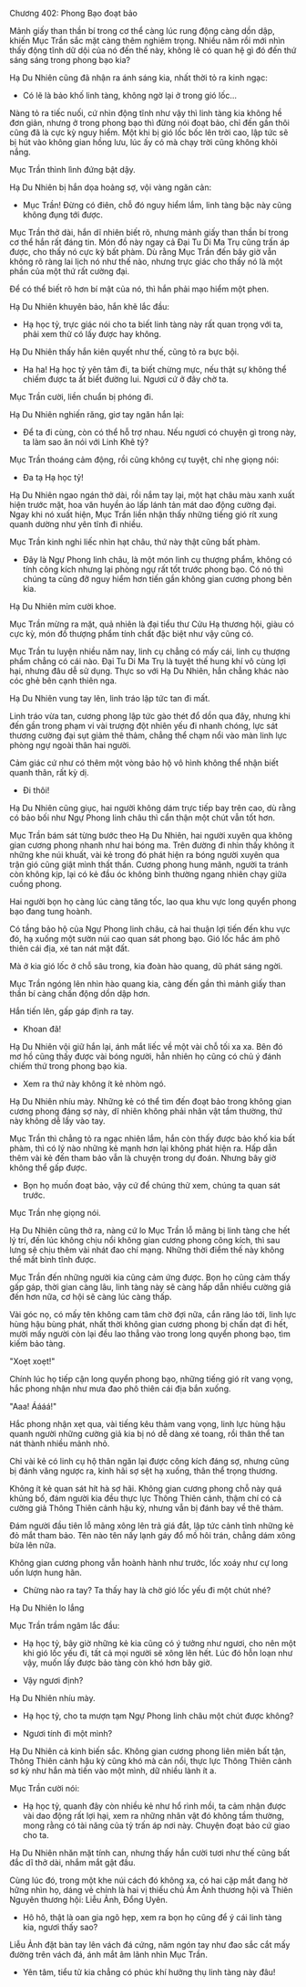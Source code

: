 




Chương 402: Phong Bạo đoạt bảo


Mảnh giấy than thần bí trong cơ thể càng lúc rung động càng dồn dập, khiến Mục Trần sắc mặt càng thêm nghiêm trọng. Nhiều năm rồi mới nhìn thấy động tĩnh dữ dội của nó đến thế này, không lẽ có quan hệ gì đó đến thứ sáng sáng trong phong bạo kia?

Hạ Du Nhiên cũng đã nhận ra ánh sáng kia, nhất thời tỏ ra kinh ngạc:

- Có lẽ là bảo khố linh tàng, không ngờ lại ở trong gió lốc...

Nàng tỏ ra tiếc nuối, cứ nhìn động tĩnh như vậy thì linh tàng kia không hề đơn giản, nhưng ở trong phong bạo thì đừng nói đoạt bảo, chỉ đến gần thôi cũng đã là cực kỳ nguy hiểm. Một khi bị gió lốc bốc lên trời cao, lập tức sẽ bị hút vào không gian hồng lưu, lúc ấy có mà chạy trời cũng không khỏi nắng.

Mục Trần thình lình đứng bật dậy.

Hạ Du Nhiên bị hắn dọa hoảng sợ, vội vàng ngăn cản:

- Mục Trần! Đừng có điên, chỗ đó nguy hiểm lắm, linh tàng bậc này cũng không đụng tới được.

Mục Trần thở dài, hắn dĩ nhiên biết rõ, nhưng mảnh giấy than thần bí trong cơ thể hắn rất đáng tin. Món đồ này ngay cả Đại Tu Di Ma Trụ cũng trấn áp được, cho thấy nó cực kỳ bất phàm. Dù rằng Mục Trần đến bây giờ vẫn không rõ ràng lai lịch nó như thế nào, nhưng trực giác cho thấy nó là một phần của một thứ rất cường đại.

Để có thể biết rõ hơn bí mật của nó, thì hắn phải mạo hiểm một phen.

Hạ Du Nhiên khuyên bảo, hắn khẽ lắc đầu:

- Hạ học tỷ, trực giác nói cho ta biết linh tàng này rất quan trọng với ta, phải xem thử có lấy được hay không.

Hạ Du Nhiên thấy hắn kiên quyết như thế, cũng tỏ ra bực bội.

- Ha ha! Hạ học tỷ yên tâm đi, ta biết chừng mực, nếu thật sự không thể chiếm được ta ắt biết đường lui. Ngươi cứ ở đây chờ ta.

Mục Trần cười, liền chuẩn bị phóng đi.

Hạ Du Nhiên nghiến răng, giơ tay ngăn hắn lại:

- Để ta đi cùng, còn có thể hỗ trợ nhau. Nếu ngươi có chuyện gì trong này, ta làm sao ăn nói với Linh Khê tỷ?

Mục Trần thoáng cảm động, rồi cũng không cự tuyệt, chỉ nhẹ giọng nói:

- Đa tạ Hạ học tỷ!

Hạ Du Nhiên ngao ngán thở dài, rồi nắm tay lại, một hạt châu màu xanh xuất hiện trước mặt, hoa văn huyền ảo lấp lánh tản mát dao động cường đại. Ngay khi nó xuất hiện, Mục Trần liền nhận thấy những tiếng gió rít xung quanh dường như yên tĩnh đi nhiều.

Mục Trần kinh nghi liếc nhìn hạt châu, thứ này thật cũng bất phàm.

- Đây là Ngự Phong linh châu, là một món linh cụ thượng phẩm, không có tính công kích nhưng lại phòng ngự rất tốt trước phong bạo. Có nó thì chúng ta cũng đỡ nguy hiểm hơn tiến gần không gian cương phong bên kia.

Hạ Du Nhiên mỉm cười khoe.

Mục Trần mừng ra mặt, quả nhiên là đại tiểu thư Cửu Hạ thương hội, giàu có cực kỳ, món đồ thượng phẩm tính chất đặc biệt như vậy cũng có.

Mục Trần tu luyện nhiều năm nay, linh cụ chẳng có mấy cái, linh cụ thượng phẩm chẳng có cái nào. Đại Tu Di Ma Trụ là tuyệt thế hung khí vô cùng lợi hại, nhưng đâu dễ sử dụng. Thực so với Hạ Du Nhiên, hắn chẳng khác nào cóc ghẻ bên cạnh thiên nga.

Hạ Du Nhiên vung tay lên, linh tráo lập tức tan đi mất.

Linh tráo vừa tan, cương phong lập tức gào thét đổ dồn qua đây, nhưng khi đến gần trong phạm vi vài trượng đột nhiên yếu đi nhanh chóng, lực sát thương cường đại sụt giảm thê thảm, chẳng thể chạm nổi vào màn linh lực phòng ngự ngoài thân hai người.

Cảm giác cứ như có thêm một vòng bảo hộ vô hình không thể nhận biết quanh thân, rất kỳ dị.

- Đi thôi!

Hạ Du Nhiên cũng giục, hai người không dám trực tiếp bay trên cao, dù rằng có bảo bối như Ngự Phong linh châu thì cẩn thận một chút vẫn tốt hơn.

Mục Trần bám sát từng bước theo Hạ Du Nhiên, hai người xuyên qua không gian cương phong nhanh như hai bóng ma. Trên đường đi nhìn thấy không ít những khe núi khuất, vài kẻ trong đó phát hiện ra bóng người xuyên qua trận gió cũng giật mình thất thần. Cương phong hung mãnh, người ta tránh còn không kịp, lại có kẻ đầu óc không bình thường ngang nhiên chạy giữa cuồng phong.

Hai người bọn họ càng lúc càng tăng tốc, lao qua khu vực long quyển phong bạo đang tung hoành.

Có tầng bảo hộ của Ngự Phong linh châu, cả hai thuận lợi tiến đến khu vực đó, hạ xuống một sườn núi cao quan sát phong bạo. Gió lốc hắc ám phô thiên cái địa, xé tan nát mặt đất.

Mà ở kia gió lốc ở chỗ sâu trong, kia đoàn hào quang, dũ phát sáng ngời.

Mục Trần ngóng lên nhìn hào quang kia, càng đến gần thì mảnh giấy than thần bí càng chấn động dồn dập hơn.

Hắn tiến lên, gấp gáp định ra tay.

- Khoan đã!

Hạ Du Nhiên vội giữ hắn lại, ánh mắt liếc về một vài chỗ tối xa xa. Bên đó mơ hồ cũng thấy được vài bóng người, hẳn nhiên họ cũng có chủ ý đánh chiếm thứ trong phong bạo kia.

- Xem ra thứ này không ít kẻ nhòm ngó.

Hạ Du Nhiên nhíu mày. Những kẻ có thể tìm đến đoạt bảo trong không gian cương phong đáng sợ này, dĩ nhiên không phải nhân vật tầm thường, thứ này không dễ lấy vào tay.

Mục Trần thì chẳng tỏ ra ngạc nhiên lắm, hắn còn thấy được bảo khố kia bất phàm, thì có lý nào những kẻ mạnh hơn lại không phát hiện ra. Hấp dẫn thêm vài kẻ đến tham bảo vẫn là chuyện trong dự đoán. Nhưng bây giờ không thể gấp được.

- Bọn họ muốn đoạt bảo, vậy cứ để chúng thử xem, chúng ta quan sát trước.

Mục Trần nhẹ giọng nói.

Hạ Du Nhiên cũng thở ra, nàng cứ lo Mục Trần lỗ mãng bị linh tàng che hết lý trí, đến lúc không chịu nổi không gian cương phong công kích, thì sau lưng sẽ chịu thêm vài nhát đao chí mạng. Những thời điểm thế này không thể mất bình tĩnh được.

Mục Trần đến những người kia cũng cảm ứng được. Bọn họ cũng cảm thấy gấp gáp, thời gian càng lâu, linh tàng này sẽ càng hấp dẫn nhiều cường giả đến hơn nữa, cơ hội sẽ càng lúc càng thấp.

Vài góc nọ, có mấy tên không cam tâm chờ đợi nữa, cắn răng láo tới, linh lực hùng hậu bùng phát, nhất thời không gian cương phong bị chấn dạt đi hết, mười mấy người còn lại đều lao thẳng vào trong long quyển phong bạo, tìm kiếm bảo tàng.

"Xoẹt xoẹt!"

Chính lúc họ tiếp cận long quyển phong bạo, những tiếng gió rít vang vọng, hắc phong nhận như mưa đao phô thiên cái địa bắn xuống.

"Aaa! Áááá!"

Hắc phong nhận xẹt qua, vài tiếng kêu thảm vang vọng, linh lực hùng hậu quanh người những cường giả kia bị nó dễ dàng xé toang, rồi thân thể tan nát thành nhiều mảnh nhỏ.

Chỉ vài kẻ có linh cụ hộ thân ngăn lại được công kích đáng sợ, nhưng cũng bị đánh văng ngược ra, kinh hãi sợ sệt hạ xuống, thân thể trọng thương.

Không ít kẻ quan sát hít hà sợ hãi. Không gian cương phong chỗ này quá khủng bố, đám người kia đều thực lực Thông Thiên cảnh, thậm chí có cả cường giả Thông Thiên cảnh hậu kỳ, nhưng vẫn bị đánh bay về thê thảm.

Đám người đầu tiên lỗ mãng xông lên trả giá đắt, lập tức cảnh tỉnh những kẻ đỏ mắt tham bảo. Tên nào tên nấy lạnh gáy đổ mồ hôi trán, chẳng dám xông bừa lên nữa.

Không gian cương phong vẫn hoành hành như trước, lốc xoáy như cự long uốn lượn hung hãn.

- Chừng nào ra tay? Ta thấy hay là chờ gió lốc yếu đi một chút nhé?

Hạ Du Nhiên lo lắng

Mục Trần trầm ngâm lắc đầu:

- Hạ học tỷ, bây giờ những kẻ kia cũng có ý tưởng như ngươi, cho nên một khi gió lốc yếu đi, tất cả mọi người sẽ xông lên hết. Lúc đó hỗn loạn như vậy, muốn lấy được bảo tàng còn khó hơn bây giờ.

- Vậy ngươi định?

Hạ Du Nhiên nhíu mày.

- Hạ học tỷ, cho ta mượn tạm Ngự Phong linh châu một chút được không?

- Ngươi tính đi một mình?

Hạ Du Nhiên cả kinh biến sắc. Không gian cương phong liên miên bất tận, Thông Thiên cảnh hậu kỳ cũng khó mà cản nổi, thực lực Thông Thiên cảnh sơ kỳ như hắn mà tiến vào một mình, dữ nhiều lành ít a.

Mục Trần cười nói:

- Hạ học tỷ, quanh đây còn nhiều kẻ như hổ rình mồi, ta cảm nhận được vài dao động rất lợi hại, xem ra những nhân vật đó không tầm thường, mong rằng có tài năng của tỷ trấn áp nơi này. Chuyện đoạt bảo cứ giao cho ta.

Hạ Du Nhiên nhăn mặt tính can, nhưng thấy hắn cười tươi như thế cũng bất đắc dĩ thở dài, nhắm mắt gật đầu.

Cùng lúc đó, trong một khe núi cách đó không xa, có hai cặp mắt đang hờ hững nhìn họ, dáng vẻ chính là hai vị thiếu chủ Ám Ảnh thương hội và Thiên Nguyên thương hội: Liễu Ảnh, Đổng Uyên.

- Hô hô, thật là oan gia ngõ hẹp, xem ra bọn họ cũng để ý cái linh tàng kia, ngươi thấy sao?

Liễu Ảnh đặt bàn tay lên vách đá cứng, năm ngón tay như đao sắc cắt mấy đường trên vách đá, ánh mắt âm lãnh nhìn Mục Trần.

- Yên tâm, tiểu tử kia chẳng có phúc khí hưởng thụ linh tàng này đâu!




